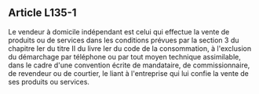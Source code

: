 Article L135-1
----
Le vendeur à domicile indépendant est celui qui effectue la vente de produits ou
de services dans les conditions prévues par la section 3 du chapitre Ier du
titre II du livre Ier du code de la consommation, à l'exclusion du démarchage
par téléphone ou par tout moyen technique assimilable, dans le cadre d'une
convention écrite de mandataire, de commissionnaire, de revendeur ou de
courtier, le liant à l'entreprise qui lui confie la vente de ses produits ou
services.

